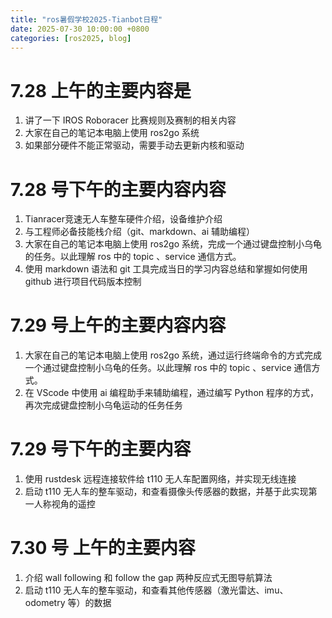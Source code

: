 ```yaml
---
title: "ros暑假学校2025-Tianbot日程"
date: 2025-07-30 10:00:00 +0800
categories: [ros2025, blog]
---
```


#  7.28 上午的主要内容是

1. 讲了一下 IROS Roboracer 比赛规则及赛制的相关内容
2. 大家在自己的笔记本电脑上使用 ros2go 系统
3. 如果部分硬件不能正常驱动，需要手动去更新内核和驱动

#  7.28 号下午的主要内容内容

1. Tianracer竞速无人车整车硬件介绍，设备维护介绍
2. 与工程师必备技能栈介绍（git、markdown、ai 辅助编程）
3. 大家在自己的笔记本电脑上使用 ros2go 系统，完成一个通过键盘控制小乌龟的任务。以此理解 ros 中的 topic 、service 通信方式。
4. 使用 markdown 语法和 git 工具完成当日的学习内容总结和掌握如何使用 github 进行项目代码版本控制

#  7.29 号上午的主要内容内容

1. 大家在自己的笔记本电脑上使用 ros2go 系统，通过运行终端命令的方式完成一个通过键盘控制小乌龟的任务。以此理解 ros 中的 topic 、service 通信方式。
2. 在 VScode 中使用 ai 编程助手来辅助编程，通过编写 Python 程序的方式，再次完成键盘控制小乌龟运动的任务任务

#  7.29 号下午的主要内容

1. 使用 rustdesk 远程连接软件给 t110 无人车配置网络，并实现无线连接
2. 启动 t110 无人车的整车驱动，和查看摄像头传感器的数据，并基于此实现第一人称视角的遥控

#  7.30 号 上午的主要内容

1. 介绍 wall following 和 follow the gap 两种反应式无图导航算法
2. 启动 t110 无人车的整车驱动，和查看其他传感器（激光雷达、imu、odometry 等）的数据